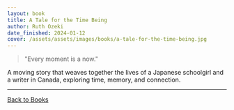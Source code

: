 ```yaml
---
layout: book
title: A Tale for the Time Being
author: Ruth Ozeki
date_finished: 2024-01-12
cover: /assets/assets/images/books/a-tale-for-the-time-being.jpg
---
```


> "Every moment is a now."

A moving story that weaves together the lives of a Japanese schoolgirl and a writer in Canada, exploring time, memory, and connection.

---

[Back to Books](/books) 